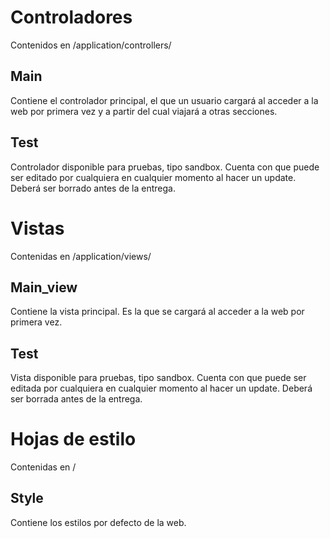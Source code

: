 # Controladores #

Contenidos en /application/controllers/

## Main ##
Contiene el controlador principal, el que un usuario cargará al acceder a la web por primera vez y a partir del cual viajará a otras secciones.

## Test ##
Controlador disponible para pruebas, tipo sandbox. Cuenta con que puede ser editado por cualquiera en cualquier momento al hacer un update. Deberá ser borrado antes de la entrega.

# Vistas #

Contenidas en /application/views/

## Main\_view ##
Contiene la vista principal. Es la que se cargará al acceder a la web por primera vez.

## Test ##
Vista disponible para pruebas, tipo sandbox. Cuenta con que puede ser editada por cualquiera en cualquier momento al hacer un update. Deberá ser borrada antes de la entrega.

# Hojas de estilo #

Contenidas en /

## Style ##
Contiene los estilos por defecto de la web.